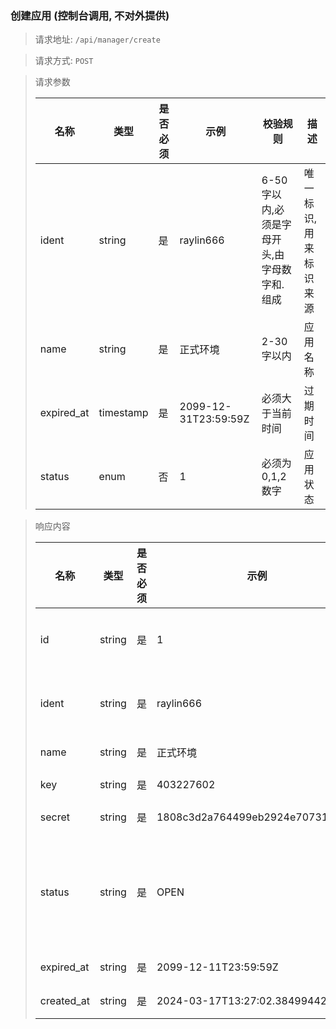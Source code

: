 ### 创建应用 (控制台调用, 不对外提供)

> 请求地址: `/api/manager/create`

> 请求方式: `POST`

> 请求参数
>
> | 名称         | 类型        | 是否必须 | 示例                   | 校验规则                      | 描述           |
> |------------|-----------|------|----------------------|---------------------------|--------------|
> | ident      | string    | 是    | raylin666            | 6-50字以内,必须是字母开头,由字母数字和.组成 | 唯一标识, 用来标识来源 |
> | name       | string    | 是    | 正式环境                 | 2-30字以内                   | 应用名称         |
> | expired_at | timestamp | 是    | 2099-12-31T23:59:59Z | 必须大于当前时间                  | 过期时间         |
> | status     | enum      | 否    | 1                    | 必须为 0,1,2 数字              | 应用状态         |

> 响应内容
> 
> | 名称         | 类型     | 是否必须 | 示例                               | 描述                              |
> |------------|--------|------|----------------------------------|---------------------------------|
> | id         | string | 是    | 1                                | 自增ID(无实质业务性质)                   |
> | ident      | string | 是    | raylin666                        | 唯一标识, 用来标识来源                    |
> | name       | string | 是    | 正式环境                             | 应用名称                            |
> | key        | string | 是    | 403227602                        | 应用KEY                           |
> | secret     | string | 是    | 1808c3d2a764499eb2924e70731f76d5 | 应用密钥                            |
> | status     | string | 是    | OPEN                             | 应用状态 CLOSE:停用 OPEN:启用 FREEZE:冻结 |
> | expired_at | string | 是    | 2099-12-11T23:59:59Z             | 过期时间                            |
> | created_at | string | 是    | 2024-03-17T13:27:02.384994424Z   | 创建时间                            |
